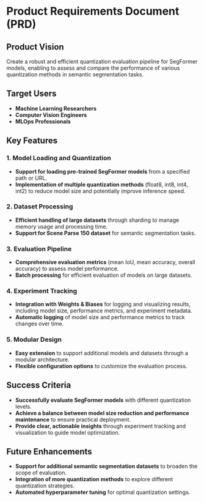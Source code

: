 # Product Requirements Document (PRD)

## Product Vision

Create a robust and efficient quantization evaluation pipeline for SegFormer models, enabling to assess and compare the performance of various quantization methods in semantic segmentation tasks.

## Target Users

- **Machine Learning Researchers**
- **Computer Vision Engineers**
- **MLOps Professionals**

## Key Features

### 1. Model Loading and Quantization

- **Support for loading pre-trained SegFormer models** from a specified path or URL.
- **Implementation of multiple quantization methods** (float8, int8, int4, int2) to reduce model size and potentially improve inference speed.

### 2. Dataset Processing

- **Efficient handling of large datasets** through sharding to manage memory usage and processing time.
- **Support for Scene Parse 150 dataset** for semantic segmentation tasks.

### 3. Evaluation Pipeline

- **Comprehensive evaluation metrics** (mean IoU, mean accuracy, overall accuracy) to assess model performance.
- **Batch processing** for efficient evaluation of models on large datasets.

### 4. Experiment Tracking

- **Integration with Weights & Biases** for logging and visualizing results, including model size, performance metrics, and experiment metadata.
- **Automatic logging** of model size and performance metrics to track changes over time.

### 5. Modular Design

- **Easy extension** to support additional models and datasets through a modular architecture.
- **Flexible configuration options** to customize the evaluation process.

## Success Criteria

- **Successfully evaluate SegFormer models** with different quantization levels.
- **Achieve a balance between model size reduction and performance maintenance** to ensure practical deployment.
- **Provide clear, actionable insights** through experiment tracking and visualization to guide model optimization.

## Future Enhancements

- **Support for additional semantic segmentation datasets** to broaden the scope of evaluation.
- **Integration of more quantization methods** to explore different quantization strategies.
- **Automated hyperparameter tuning** for optimal quantization settings.

